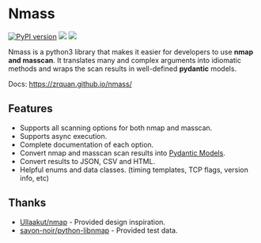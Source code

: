 # Nmass

[![PyPI version](https://badge.fury.io/py/nmass.svg)](https://badge.fury.io/py/nmass) [![](https://img.shields.io/badge/python-3.9+-blue.svg)](https://www.python.org/downloads/) [![](https://img.shields.io/github/license/zrquan/nmass.svg)](https://github.com/zrquan/nmass/blob/main/LICENSE)

Nmass is a python3 library that makes it easier for developers to use **nmap and masscan**. It translates many and complex arguments into idiomatic methods and wraps the scan results in well-defined **pydantic** models.

Docs: https://zrquan.github.io/nmass/

## Features

- Supports all scanning options for both nmap and masscan.
- Supports async execution.
- Complete documentation of each option.
- Convert nmap and masscan scan results into [Pydantic Models](https://docs.pydantic.dev/latest/).
- Convert results to JSON, CSV and HTML.
- Helpful enums and data classes. (timing templates, TCP flags, version info, etc)

## Thanks

- [Ullaakut/nmap](https://github.com/Ullaakut/nmap) - Provided design inspiration.
- [savon-noir/python-libnmap](https://github.com/savon-noir/python-libnmap) - Provided test data.
